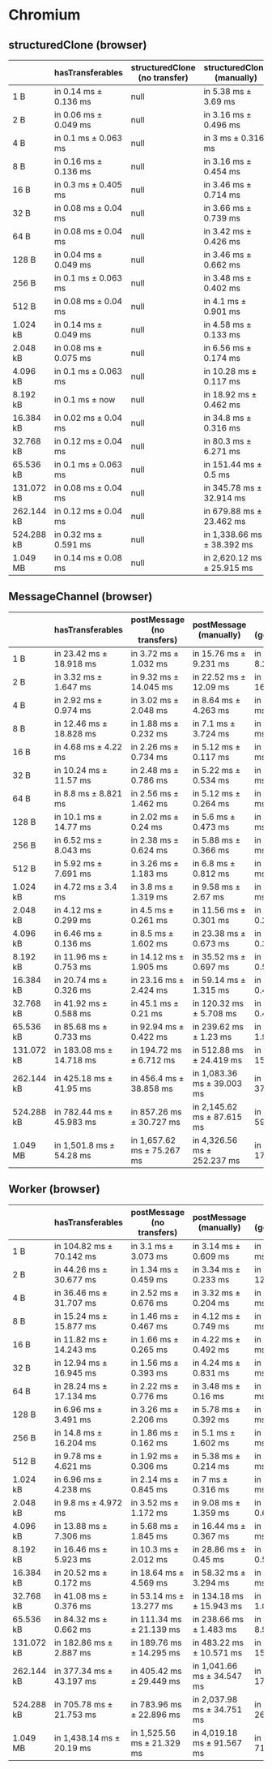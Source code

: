 # Chromium

## structuredClone (browser)

|            | hasTransferables      | structuredClone (no transfer) | structuredClone (manually) | structuredClone (getTransferables) | structuredClone (getTransferable*) |
| ---------- | --------------------- | ----------------------------- | -------------------------- | ---------------------------------- | ---------------------------------- |
| 1 B        | in 0.14 ms ± 0.136 ms | null                          | in 5.38 ms ± 3.69 ms       | in 4.08 ms ± 1.169 ms              | in 3.66 ms ± 1.025 ms              |
| 2 B        | in 0.06 ms ± 0.049 ms | null                          | in 3.16 ms ± 0.496 ms      | in 5.56 ms ± 4.821 ms              | in 3.16 ms ± 0.287 ms              |
| 4 B        | in 0.1 ms ± 0.063 ms  | null                          | in 3 ms ± 0.316 ms         | in 3.16 ms ± 0.326 ms              | in 3.38 ms ± 0.614 ms              |
| 8 B        | in 0.16 ms ± 0.136 ms | null                          | in 3.16 ms ± 0.454 ms      | in 4.14 ms ± 1.785 ms              | in 3.46 ms ± 0.344 ms              |
| 16 B       | in 0.3 ms ± 0.405 ms  | null                          | in 3.46 ms ± 0.714 ms      | in 3.48 ms ± 0.534 ms              | in 3.68 ms ± 0.435 ms              |
| 32 B       | in 0.08 ms ± 0.04 ms  | null                          | in 3.66 ms ± 0.739 ms      | in 7.66 ms ± 8.534 ms              | in 3.44 ms ± 0.768 ms              |
| 64 B       | in 0.08 ms ± 0.04 ms  | null                          | in 3.42 ms ± 0.426 ms      | in 3.56 ms ± 0.258 ms              | in 4.1 ms ± 1.699 ms               |
| 128 B      | in 0.04 ms ± 0.049 ms | null                          | in 3.46 ms ± 0.662 ms      | in 4.28 ms ± 1.258 ms              | in 3.58 ms ± 0.479 ms              |
| 256 B      | in 0.1 ms ± 0.063 ms  | null                          | in 3.48 ms ± 0.402 ms      | in 3.7 ms ± 0.19 ms                | in 4.24 ms ± 0.372 ms              |
| 512 B      | in 0.08 ms ± 0.04 ms  | null                          | in 4.1 ms ± 0.901 ms       | in 4.48 ms ± 0.16 ms               | in 4.5 ms ± 0.126 ms               |
| 1.024 kB   | in 0.14 ms ± 0.049 ms | null                          | in 4.58 ms ± 0.133 ms      | in 7.36 ms ± 2.229 ms              | in 6.56 ms ± 0.102 ms              |
| 2.048 kB   | in 0.08 ms ± 0.075 ms | null                          | in 6.56 ms ± 0.174 ms      | in 9.7 ms ± 0.415 ms               | in 10.68 ms ± 0.776 ms             |
| 4.096 kB   | in 0.1 ms ± 0.063 ms  | null                          | in 10.28 ms ± 0.117 ms     | in 16.38 ms ± 0.172 ms             | in 21.32 ms ± 7.091 ms             |
| 8.192 kB   | in 0.1 ms ± now       | null                          | in 18.92 ms ± 0.462 ms     | in 30.82 ms ± 0.542 ms             | in 33.54 ms ± 0.595 ms             |
| 16.384 kB  | in 0.02 ms ± 0.04 ms  | null                          | in 34.8 ms ± 0.316 ms      | in 59.22 ms ± 0.435 ms             | in 64.68 ms ± 0.534 ms             |
| 32.768 kB  | in 0.12 ms ± 0.04 ms  | null                          | in 80.3 ms ± 6.271 ms      | in 125.96 ms ± 1.999 ms            | in 133.6 ms ± 1.099 ms             |
| 65.536 kB  | in 0.1 ms ± 0.063 ms  | null                          | in 151.44 ms ± 0.5 ms      | in 248 ms ± 1.045 ms               | in 271.38 ms ± 2.351 ms            |
| 131.072 kB | in 0.08 ms ± 0.04 ms  | null                          | in 345.78 ms ± 32.914 ms   | in 497.7 ms ± 1.356 ms             | in 539.1 ms ± 2.474 ms             |
| 262.144 kB | in 0.12 ms ± 0.04 ms  | null                          | in 679.88 ms ± 23.462 ms   | in 1,072.46 ms ± 18.136 ms         | in 1,153.68 ms ± 15.422 ms         |
| 524.288 kB | in 0.32 ms ± 0.591 ms | null                          | in 1,338.66 ms ± 38.392 ms | in 2,098.82 ms ± 19.836 ms         | in 2,268.86 ms ± 18.341 ms         |
| 1.049 MB   | in 0.14 ms ± 0.08 ms  | null                          | in 2,620.12 ms ± 25.915 ms | in 4,172.52 ms ± 43.382 ms         | in 4,492.42 ms ± 38.88 ms          |

## MessageChannel (browser)

|            | hasTransferables         | postMessage (no transfers) | postMessage (manually)      | postMessage (getTransferables) | postMessage (getTransferable*) |
| ---------- | ------------------------ | -------------------------- | --------------------------- | ------------------------------ | ------------------------------ |
| 1 B        | in 23.42 ms ± 18.918 ms  | in 3.72 ms ± 1.032 ms      | in 15.76 ms ± 9.231 ms      | in 21.66 ms ± 8.201 ms         | in 29.4 ms ± 21.406 ms         |
| 2 B        | in 3.32 ms ± 1.647 ms    | in 9.32 ms ± 14.045 ms     | in 22.52 ms ± 12.09 ms      | in 28.32 ms ± 16.426 ms        | in 8.9 ms ± 3.776 ms           |
| 4 B        | in 2.92 ms ± 0.974 ms    | in 3.02 ms ± 2.048 ms      | in 8.64 ms ± 4.263 ms       | in 7.22 ms ± 3.393 ms          | in 7.06 ms ± 1.991 ms          |
| 8 B        | in 12.46 ms ± 18.828 ms  | in 1.88 ms ± 0.232 ms      | in 7.1 ms ± 3.724 ms        | in 5.34 ms ± 0.367 ms          | in 6.02 ms ± 0.755 ms          |
| 16 B       | in 4.68 ms ± 4.22 ms     | in 2.26 ms ± 0.734 ms      | in 5.12 ms ± 0.117 ms       | in 5.5 ms ± 0.785 ms           | in 5.84 ms ± 0.862 ms          |
| 32 B       | in 10.24 ms ± 11.57 ms   | in 2.48 ms ± 0.786 ms      | in 5.22 ms ± 0.534 ms       | in 5.16 ms ± 0.136 ms          | in 5.92 ms ± 0.471 ms          |
| 64 B       | in 8.8 ms ± 8.821 ms     | in 2.56 ms ± 1.462 ms      | in 5.12 ms ± 0.264 ms       | in 5.64 ms ± 0.831 ms          | in 11.2 ms ± 11.052 ms         |
| 128 B      | in 10.1 ms ± 14.77 ms    | in 2.02 ms ± 0.24 ms       | in 5.6 ms ± 0.473 ms        | in 5.8 ms ± 0.385 ms           | in 6.06 ms ± 0.206 ms          |
| 256 B      | in 6.52 ms ± 8.043 ms    | in 2.38 ms ± 0.624 ms      | in 5.88 ms ± 0.366 ms       | in 6.18 ms ± 0.232 ms          | in 6.78 ms ± 0.337 ms          |
| 512 B      | in 5.92 ms ± 7.691 ms    | in 3.26 ms ± 1.183 ms      | in 6.8 ms ± 0.812 ms        | in 7.62 ms ± 0.286 ms          | in 8.02 ms ± 0.214 ms          |
| 1.024 kB   | in 4.72 ms ± 3.4 ms      | in 3.8 ms ± 1.319 ms       | in 9.58 ms ± 2.67 ms        | in 10.26 ms ± 0.48 ms          | in 10.66 ms ± 0.403 ms         |
| 2.048 kB   | in 4.12 ms ± 0.299 ms    | in 4.5 ms ± 0.261 ms       | in 11.56 ms ± 0.301 ms      | in 15.06 ms ± 0.233 ms         | in 15.56 ms ± 0.524 ms         |
| 4.096 kB   | in 6.46 ms ± 0.136 ms    | in 8.5 ms ± 1.602 ms       | in 23.38 ms ± 0.673 ms      | in 29.34 ms ± 0.356 ms         | in 31.64 ms ± 1.332 ms         |
| 8.192 kB   | in 11.96 ms ± 0.753 ms   | in 14.12 ms ± 1.905 ms     | in 35.52 ms ± 0.697 ms      | in 48.52 ms ± 0.556 ms         | in 50.98 ms ± 0.445 ms         |
| 16.384 kB  | in 20.74 ms ± 0.326 ms   | in 23.16 ms ± 2.424 ms     | in 59.14 ms ± 1.315 ms      | in 84.02 ms ± 0.453 ms         | in 88.56 ms ± 0.224 ms         |
| 32.768 kB  | in 41.92 ms ± 0.588 ms   | in 45.1 ms ± 0.21 ms       | in 120.32 ms ± 5.708 ms     | in 168.08 ms ± 0.487 ms        | in 177.52 ms ± 1.416 ms        |
| 65.536 kB  | in 85.68 ms ± 0.733 ms   | in 92.94 ms ± 0.422 ms     | in 239.62 ms ± 1.23 ms      | in 341.08 ms ± 1.978 ms        | in 360.36 ms ± 2.302 ms        |
| 131.072 kB | in 183.08 ms ± 14.718 ms | in 194.72 ms ± 6.712 ms    | in 512.88 ms ± 24.419 ms    | in 713.14 ms ± 15.816 ms       | in 756 ms ± 9.198 ms           |
| 262.144 kB | in 425.18 ms ± 41.95 ms  | in 456.4 ms ± 38.858 ms    | in 1,083.36 ms ± 39.003 ms  | in 1,495.54 ms ± 37.119 ms     | in 1,604.46 ms ± 57.559 ms     |
| 524.288 kB | in 782.44 ms ± 45.983 ms | in 857.26 ms ± 30.727 ms   | in 2,145.62 ms ± 87.615 ms  | in 2,982.26 ms ± 59.154 ms     | in 3,202.58 ms ± 92.508 ms     |
| 1.049 MB   | in 1,501.8 ms ± 54.28 ms | in 1,657.62 ms ± 75.267 ms | in 4,326.56 ms ± 252.237 ms | in 5,867.26 ms ± 174.979 ms    | in 6,241.3 ms ± 105.688 ms     |

## Worker (browser)

|            | hasTransferables          | postMessage (no transfers) | postMessage (manually)     | postMessage (getTransferables) | postMessage (getTransferable*) |
| ---------- | ------------------------- | -------------------------- | -------------------------- | ------------------------------ | ------------------------------ |
| 1 B        | in 104.82 ms ± 70.142 ms  | in 3.1 ms ± 3.073 ms       | in 3.14 ms ± 0.609 ms      | in 9.44 ms ± 3.322 ms          | in 10.78 ms ± 7.428 ms         |
| 2 B        | in 44.26 ms ± 30.677 ms   | in 1.34 ms ± 0.459 ms      | in 3.34 ms ± 0.233 ms      | in 12.14 ms ± 12.829 ms        | in 6.2 ms ± 2.794 ms           |
| 4 B        | in 36.46 ms ± 31.707 ms   | in 2.52 ms ± 0.676 ms      | in 3.32 ms ± 0.204 ms      | in 8.12 ms ± 7.505 ms          | in 10.84 ms ± 8.904 ms         |
| 8 B        | in 15.24 ms ± 15.877 ms   | in 1.46 ms ± 0.467 ms      | in 4.12 ms ± 0.749 ms      | in 3.86 ms ± 0.826 ms          | in 6.48 ms ± 4.561 ms          |
| 16 B       | in 11.82 ms ± 14.243 ms   | in 1.66 ms ± 0.265 ms      | in 4.22 ms ± 0.492 ms      | in 4.74 ms ± 0.92 ms           | in 6.96 ms ± 2.329 ms          |
| 32 B       | in 12.94 ms ± 16.945 ms   | in 1.56 ms ± 0.393 ms      | in 4.24 ms ± 0.831 ms      | in 6.42 ms ± 2.353 ms          | in 4.2 ms ± 1.192 ms           |
| 64 B       | in 28.24 ms ± 17.134 ms   | in 2.22 ms ± 0.776 ms      | in 3.48 ms ± 0.16 ms       | in 8.34 ms ± 3.581 ms          | in 4.48 ms ± 0.93 ms           |
| 128 B      | in 6.96 ms ± 3.491 ms     | in 3.26 ms ± 2.206 ms      | in 5.78 ms ± 0.392 ms      | in 5.42 ms ± 0.875 ms          | in 11.42 ms ± 13.25 ms         |
| 256 B      | in 14.8 ms ± 16.204 ms    | in 1.86 ms ± 0.162 ms      | in 5.1 ms ± 1.602 ms       | in 5.94 ms ± 1.323 ms          | in 4.96 ms ± 1.24 ms           |
| 512 B      | in 9.78 ms ± 4.621 ms     | in 1.92 ms ± 0.306 ms      | in 5.38 ms ± 0.214 ms      | in 6.96 ms ± 0.755 ms          | in 6 ms ± 1.846 ms             |
| 1.024 kB   | in 6.96 ms ± 4.238 ms     | in 2.14 ms ± 0.845 ms      | in 7 ms ± 0.316 ms         | in 7.32 ms ± 2.139 ms          | in 7.28 ms ± 2.123 ms          |
| 2.048 kB   | in 9.8 ms ± 4.972 ms      | in 3.52 ms ± 1.172 ms      | in 9.08 ms ± 1.359 ms      | in 12.34 ms ± 0.665 ms         | in 13.14 ms ± 0.463 ms         |
| 4.096 kB   | in 13.88 ms ± 7.306 ms    | in 5.68 ms ± 1.845 ms      | in 16.44 ms ± 0.367 ms     | in 21.18 ms ± 0.95 ms          | in 22.4 ms ± 0.341 ms          |
| 8.192 kB   | in 16.46 ms ± 5.923 ms    | in 10.3 ms ± 2.012 ms      | in 28.86 ms ± 0.45 ms      | in 38.12 ms ± 0.598 ms         | in 40.46 ms ± 0.45 ms          |
| 16.384 kB  | in 20.52 ms ± 0.172 ms    | in 18.64 ms ± 4.569 ms     | in 58.32 ms ± 3.294 ms     | in 77.8 ms ± 5.633 ms          | in 86.12 ms ± 5.846 ms         |
| 32.768 kB  | in 41.08 ms ± 0.376 ms    | in 53.14 ms ± 13.277 ms    | in 134.18 ms ± 15.943 ms   | in 148.64 ms ± 1.005 ms        | in 173.22 ms ± 6.592 ms        |
| 65.536 kB  | in 84.32 ms ± 0.662 ms    | in 111.34 ms ± 21.139 ms   | in 238.66 ms ± 1.483 ms    | in 317.62 ms ± 8.972 ms        | in 342.88 ms ± 2.769 ms        |
| 131.072 kB | in 182.86 ms ± 2.887 ms   | in 189.76 ms ± 14.295 ms   | in 483.22 ms ± 10.571 ms   | in 630.98 ms ± 15.258 ms       | in 670.22 ms ± 8.587 ms        |
| 262.144 kB | in 377.34 ms ± 43.197 ms  | in 405.42 ms ± 29.449 ms   | in 1,041.66 ms ± 34.547 ms | in 1,314.46 ms ± 17.959 ms     | in 1,425.5 ms ± 38.449 ms      |
| 524.288 kB | in 705.78 ms ± 21.753 ms  | in 783.96 ms ± 22.896 ms   | in 2,037.98 ms ± 34.751 ms | in 2,571.74 ms ± 26.525 ms     | in 2,791.84 ms ± 26.584 ms     |
| 1.049 MB   | in 1,438.14 ms ± 20.19 ms | in 1,525.56 ms ± 21.329 ms | in 4,019.18 ms ± 91.567 ms | in 5,094.9 ms ± 71.669 ms      | in 5,475.96 ms ± 54.699 ms     |